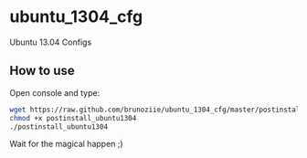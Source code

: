 ubuntu_1304_cfg
===============

Ubuntu 13.04 Configs


How to use
------------

Open console and type:
```bash
wget https://raw.github.com/brunoziie/ubuntu_1304_cfg/master/postinstall_ubuntu1304 
chmod +x postinstall_ubuntu1304 
./postinstall_ubuntu1304
```
Wait for the magical happen ;)
